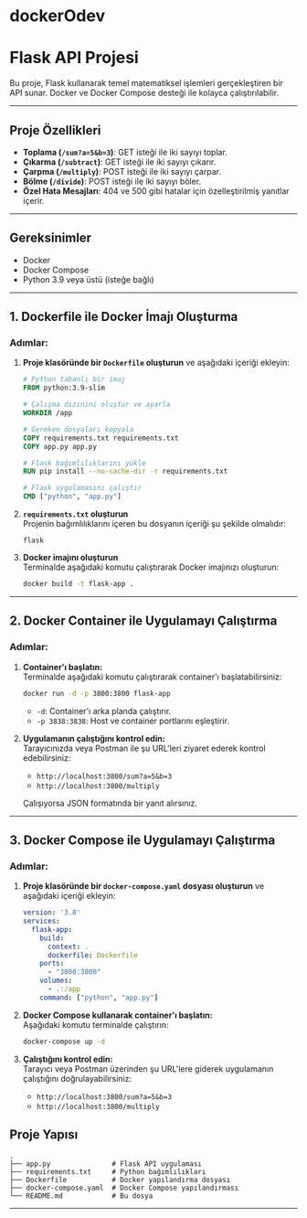 # dockerOdev

# Flask API Projesi

Bu proje, Flask kullanarak temel matematiksel işlemleri gerçekleştiren bir API sunar. Docker ve Docker Compose desteği ile kolayca çalıştırılabilir. 

---

## Proje Özellikleri

- **Toplama (`/sum?a=5&b=3`)**: GET isteği ile iki sayıyı toplar.
- **Çıkarma (`/subtract`)**: GET isteği ile iki sayıyı çıkarır.
- **Çarpma (`/multiply`)**: POST isteği ile iki sayıyı çarpar.
- **Bölme (`/divide`)**: POST isteği ile iki sayıyı böler.
- **Özel Hata Mesajları**: 404 ve 500 gibi hatalar için özelleştirilmiş yanıtlar içerir.

---

## Gereksinimler

- Docker
- Docker Compose
- Python 3.9 veya üstü (isteğe bağlı)

---

## 1. Dockerfile ile Docker İmajı Oluşturma

### Adımlar:

1. **Proje klasöründe bir `Dockerfile` oluşturun** ve aşağıdaki içeriği ekleyin:

   ```dockerfile
   # Python tabanlı bir imaj 
   FROM python:3.9-slim

   # Çalışma dizinini oluştur ve ayarla
   WORKDIR /app

   # Gereken dosyaları kopyala
   COPY requirements.txt requirements.txt
   COPY app.py app.py

   # Flask bağımlılıklarını yükle
   RUN pip install --no-cache-dir -r requirements.txt

   # Flask uygulamasını çalıştır
   CMD ["python", "app.py"]
   ```

2. **`requirements.txt` oluşturun**  
   Projenin bağımlılıklarını içeren bu dosyanın içeriği şu şekilde olmalıdır:

   ```
   flask
   ```

3. **Docker imajını oluşturun**  
   Terminalde aşağıdaki komutu çalıştırarak Docker imajınızı oluşturun:

   ```bash
   docker build -t flask-app .
   ```

---

## 2. Docker Container ile Uygulamayı Çalıştırma

### Adımlar:

1. **Container'ı başlatın:**  
   Terminalde aşağıdaki komutu çalıştırarak container'ı başlatabilirsiniz:

   ```bash
   docker run -d -p 3800:3800 flask-app
   ```

   - `-d`: Container'ı arka planda çalıştırır.
   - `-p 3838:3838`: Host ve container portlarını eşleştirir.

2. **Uygulamanın çalıştığını kontrol edin:**  
   Tarayıcınızda veya Postman ile şu URL'leri ziyaret ederek kontrol edebilirsiniz:

   - `http://localhost:3800/sum?a=5&b=3`
   - `http://localhost:3800/multiply`

   Çalışıyorsa JSON formatında bir yanıt alırsınız.

---

## 3. Docker Compose ile Uygulamayı Çalıştırma

### Adımlar:

1. **Proje klasöründe bir `docker-compose.yaml` dosyası oluşturun** ve aşağıdaki içeriği ekleyin:

   ```yaml
   version: '3.8'
   services:
     flask-app:
       build:
         context: .
         dockerfile: Dockerfile
       ports:
         - "3800:3800"
       volumes:
         - .:/app
       command: ["python", "app.py"]
   ```

2. **Docker Compose kullanarak container'ı başlatın:**  
   Aşağıdaki komutu terminalde çalıştırın:

   ```bash
   docker-compose up -d
   ```

3. **Çalıştığını kontrol edin:**  
   Tarayıcı veya Postman üzerinden şu URL'lere giderek uygulamanın çalıştığını doğrulayabilirsiniz:

   - `http://localhost:3800/sum?a=5&b=3`
   - `http://localhost:3800/multiply`


## Proje Yapısı

```plaintext
.
├── app.py               # Flask API uygulaması
├── requirements.txt     # Python bağımlılıkları
├── Dockerfile           # Docker yapılandırma dosyası
├── docker-compose.yaml  # Docker Compose yapılandırması
└── README.md            # Bu dosya
```

---
